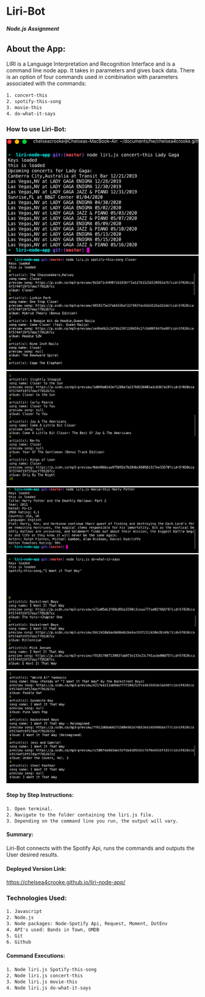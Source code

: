 # **Liri-Bot**

###### **Node.js Assignment**

## **About the App:**
LIRI is a Language Interpretation and Recognition Interface and is a command line node app. It takes in parameters and gives back data. There is an option of four commands used in combination with parameters associated with the commands:
    
    1. concert-this
    2. spotify-this-song
    3. movie-this
    4. do-what-it-says       

### **How to use Liri-Bot:**

<img src= "./liribot1.png">

<img src="./liribot2.png">

<img src= "./liribot3.png">

<img src="./liribot4.png">

<img src="./liribot5.png">

<img src="./liribot6.png">


#### **Step by Step Instructions:**
    1. Open terminal.
    2. Navigate to the folder containing the liri.js file.
    3. Depending on the command line you run, the output will vary.

#### **Summary:**

Liri-Bot connects with the Spotify Api, runs the commands and outputs the User desired results.

#### **Deployed Version Link:**

https://chelsea4crooke.github.io/liri-node-app/

### **Technologies Used:**

    1. Javascript
    2. Node.js
    3. Node packages: Node-Spotify Api, Request, Moment, DotEnv
    4. API's used: Bands in Town, OMDB
    5. Git
    6. Github

#### **Command Executions:**

    1. Node liri.js Spotify-this-song
    2. Node liri.js concert-this
    3. Node liri.js movie-this
    4. Node liri.js do-what-it-says
